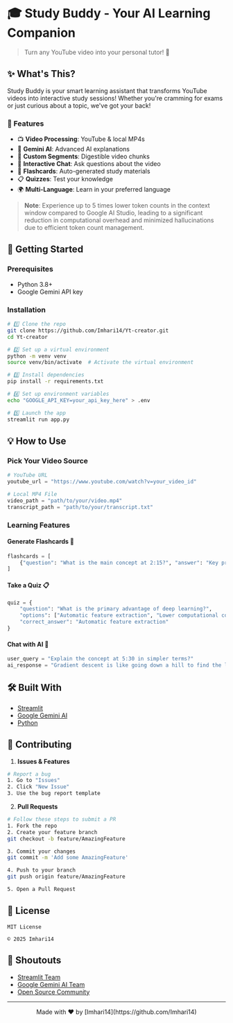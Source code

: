 # 🎓 Study Buddy - Your AI Learning Companion 

> Turn any YouTube video into your personal tutor! 🚀



## ✨ What's This?

Study Buddy is your smart learning assistant that transforms YouTube videos into interactive study sessions! Whether you're cramming for exams or just curious about a topic, we've got your back! 

### 🎯 Features

- 📺 **Video Processing**: YouTube & local MP4s
- 🤖 **Gemini AI**: Advanced AI explanations
- 🎯 **Custom Segments**: Digestible video chunks
- 💭 **Interactive Chat**: Ask questions about the video
- 📝 **Flashcards**: Auto-generated study materials
- 📋 **Quizzes**: Test your knowledge
- 🌍 **Multi-Language**: Learn in your preferred language

> **Note**: Experience up to 5 times lower token counts in the context window compared to Google AI Studio, leading to a significant reduction in computational overhead and minimized hallucinations due to efficient token count management.

## 🚀 Getting Started

### Prerequisites

- Python 3.8+
- Google Gemini API key

### Installation

```bash
# 1️⃣ Clone the repo
git clone https://github.com/Imhari14/Yt-creator.git
cd Yt-creator

# 2️⃣ Set up a virtual environment
python -m venv venv
source venv/bin/activate  # Activate the virtual environment

# 3️⃣ Install dependencies
pip install -r requirements.txt

# 4️⃣ Set up environment variables
echo "GOOGLE_API_KEY=your_api_key_here" > .env

# 5️⃣ Launch the app
streamlit run app.py
```

## 💡 How to Use

### Pick Your Video Source

```python
# YouTube URL
youtube_url = "https://www.youtube.com/watch?v=your_video_id"

# Local MP4 File
video_path = "path/to/your/video.mp4"
transcript_path = "path/to/your/transcript.txt"
```

### Learning Features

#### Generate Flashcards 📝
```python
flashcards = [
    {"question": "What is the main concept at 2:15?", "answer": "Key principle of machine learning algorithms"}
]
```

#### Take a Quiz 📋
```python
quiz = {
    "question": "What is the primary advantage of deep learning?",
    "options": ["Automatic feature extraction", "Lower computational cost"],
    "correct_answer": "Automatic feature extraction"
}
```

#### Chat with AI 💭
```python
user_query = "Explain the concept at 5:30 in simpler terms?"
ai_response = "Gradient descent is like going down a hill to find the lowest point."
```

## 🛠️ Built With

- [Streamlit](https://streamlit.io/)
- [Google Gemini AI](https://deepmind.google/technologies/gemini/)
- [Python](https://www.python.org/)

## 🤝 Contributing

1. **Issues & Features**
```bash
# Report a bug
1. Go to "Issues"
2. Click "New Issue"
3. Use the bug report template
```

2. **Pull Requests**
```bash
# Follow these steps to submit a PR
1. Fork the repo
2. Create your feature branch
git checkout -b feature/AmazingFeature

3. Commit your changes
git commit -m 'Add some AmazingFeature'

4. Push to your branch
git push origin feature/AmazingFeature

5. Open a Pull Request
```

## 📝 License

```text
MIT License

© 2025 Imhari14
```

## 🙌 Shoutouts

- [Streamlit Team](https://streamlit.io/)
- [Google Gemini AI Team](https://deepmind.google/technologies/gemini/)
- [Open Source Community](https://github.com/)

---

<div align="center">
Made with ❤️ by [Imhari14](https://github.com/Imhari14)
</div>
